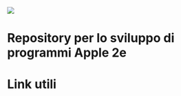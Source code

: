 ![](https://github.com/gviscoli/APPLE-2/00.ASSETS/images/apple-ii_logo.png)

# Repository per lo sviluppo di programmi Apple 2e

# Link utili
